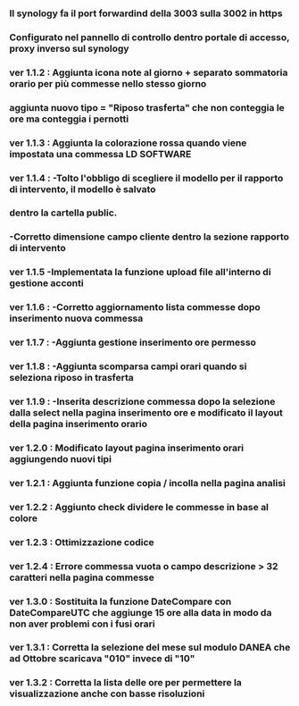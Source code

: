  ### Il synology fa il port forwardind della 3003 sulla 3002 in https
 ### Configurato nel pannello di controllo dentro portale di accesso, proxy inverso sul synology

### ver 1.1.2 : Aggiunta icona note al giorno + separato sommatoria orario per più commesse nello stesso giorno
###             aggiunta nuovo tipo = "Riposo trasferta" che non conteggia le ore ma conteggia i pernotti   
### ver 1.1.3 : Aggiunta la colorazione rossa quando viene impostata una commessa LD SOFTWARE  
### ver 1.1.4 : -Tolto l'obbligo di scegliere il modello per il rapporto di intervento, il modello è salvato
###              dentro la cartella public.
###             -Corretto dimensione campo cliente dentro la sezione rapporto di intervento
### ver 1.1.5   -Implementata la funzione upload file all'interno di gestione acconti
### ver 1.1.6 : -Corretto aggiornamento lista commesse dopo inserimento nuova commessa
### ver 1.1.7 : -Aggiunta gestione inserimento ore permesso
### ver 1.1.8 : -Aggiunta scomparsa campi orari quando si seleziona riposo in trasferta
### ver 1.1.9 : -Inserita descrizione commessa dopo la selezione dalla select nella pagina inserimento ore e modificato il layout della pagina inserimento orario
### ver 1.2.0 : Modificato layout pagina inserimento orari aggiungendo nuovi tipi 
### ver 1.2.1 : Aggiunta funzione copia / incolla nella pagina analisi
### ver 1.2.2 : Aggiunto check dividere le commesse in base al colore
### ver 1.2.3 : Ottimizzazione codice
### ver 1.2.4 : Errore commessa vuota o campo descrizione > 32 caratteri nella pagina commesse
### ver 1.3.0 : Sostituita la funzione DateCompare con DateCompareUTC che aggiunge 15 ore alla data in modo da non aver problemi con i fusi orari
### ver 1.3.1 : Corretta la selezione del mese sul modulo DANEA che ad Ottobre scaricava "010" invece di "10"
### ver 1.3.2 : Corretta la lista delle ore per permettere la visualizzazione anche con basse risoluzioni
